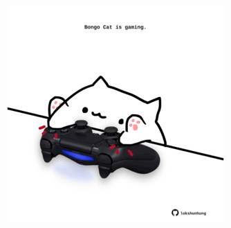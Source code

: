 <!-- built at 08/06/2025, 00:01:35 UTC -->
<p align="center">
  <img width="500" height="500" src="./ReadmeImage.svg">
</p>
